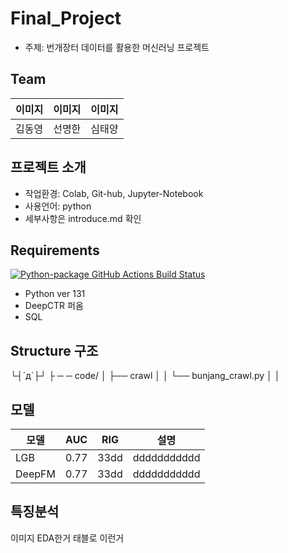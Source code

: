 # Final_Project
- 주제: 번개장터 데이터를 활용한 머신러닝 프로젝트

## Team
|이미지|이미지|이미지|
|-----|------|------|
|김동영|선명한|심태양|

## 프로젝트 소개
- 작업환경: Colab, Git-hub, Jupyter-Notebook
- 사용언어: python
- 세부사항은 introduce.md 확인

## Requirements
[![Python-package GitHub Actions Build Status](https://github.com/microsoft/LightGBM/workflows/Python-package/badge.svg?branch=master)](https://github.com/microsoft/LightGBM/actions)
- Python ver 131
- DeepCTR 퍼옴
- SQL

## Structure 구조
└┤´д`├┘
 ├ ─ ─ code/
│   ├── crawl
│   │   └── bunjang_crawl.py
│   │
## 모델
|모델|AUC|RIG|설명|
|--|--|---|----|
|LGB|0.77|33dd|ddddddddddd|
|DeepFM|0.77|33dd|ddddddddddd|
## 특징분석
이미지
EDA한거 태블로 이런거
